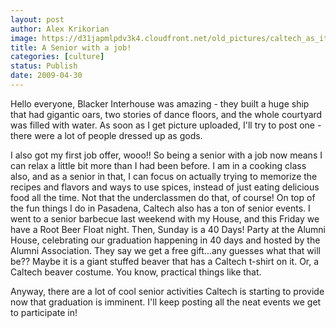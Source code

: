 ```yaml
---
layout: post
author: Alex Krikorian
image: https://d31japmlpdv3k4.cloudfront.net/old_pictures/caltech_as_it_happens/6a0105349b8251970b01157060f4ff970b.jpg
title: A Senior with a job!
categories: [culture]
status: Publish
date: 2009-04-30
---
```


Hello everyone,
Blacker Interhouse was amazing - they built a huge ship that had gigantic oars, two stories of dance floors, and the whole courtyard was filled with water. As soon as I get picture uploaded, I'll try to post one - there were a lot of people dressed up as gods.

I also got my first job offer, wooo!! So being a senior with a job now means I can relax a little bit more than I had been before. I am in a cooking class also, and as a senior in that, I can focus on actually trying to memorize the recipes and flavors and ways to use spices, instead of just eating delicious food all the time. Not that the underclassmen do that, of course!
On top of the fun things I do in Pasadena, Caltech also has a ton of senior events. I went to a senior barbecue last weekend with my House, and this Friday we have a Root Beer Float night. Then, Sunday is a 40 Days! Party at the Alumni House, celebrating our graduation happening in 40 days and hosted by the Alumni Association. They say we get a free gift...any guesses what that will be?? Maybe it is a giant stuffed beaver that has a Caltech t-shirt on it. Or, a Caltech beaver costume. You know, practical things like that.

Anyway, there are a lot of cool senior activities Caltech is starting to provide now that graduation is imminent. I'll keep posting all the neat events we get to participate in!

